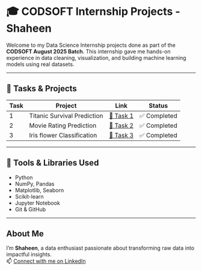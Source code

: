 # 🎓 CODSOFT Internship Projects - Shaheen

Welcome to my Data Science Internship projects done as part of the **CODSOFT August 2025 Batch**. This internship gave me hands-on experience in data cleaning, visualization, and building machine learning models using real datasets.

---

## 📂 Tasks & Projects

| Task | Project                     | Link                                                                 | Status       |
|------|-----------------------------|----------------------------------------------------------------------|--------------|
| 1    | Titanic Survival Prediction | [🔗 Task 1 ]( https://github.com/Shaheen2428/CodSoft--Internship/tree/main/Task-1-Titanic-Survival) | ✅ Completed |
| 2   | Movie Rating Prediction     | [🔗 Task 2](https://github.com/Shaheen2428/CodSoft--Internship/tree/main/Task-2-Movie-Rating%20-Prediction) | ✅ Completed |
| 3    | Iris flower Classification | [🔗 Task 3](https://github.com/Shaheen2428/CodSoft--Internship/tree/main/Task3_Iris_Classification)| ✅ Completed |


---

## 🚀 Tools & Libraries Used

- Python 
- NumPy, Pandas
- Matplotlib, Seaborn
- Scikit-learn
- Jupyter Notebook
- Git & GitHub

---

##  About Me

I’m **Shaheen**, a data enthusiast passionate about transforming raw data into impactful insights.  
📫 [Connect with me on LinkedIn](https://www.linkedin.com/in/shaheen-bano-84b873349)
